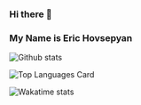 

<!--
**fr13n8/fr13n8** is a ✨ _special_ ✨ repository because its `README.md` (this file) appears on your GitHub profile.

Here are some ideas to get you started:

- 🔭 I’m currently working on ...
- 🌱 I’m currently learning ...
- 👯 I’m looking to collaborate on ...
- 🤔 I’m looking for help with ...
- 💬 Ask me about ...
- 📫 How to reach me: ...
- 😄 Pronouns: ...
- ⚡ Fun fact: ...
-->

### Hi there 👋
### My Name is Eric Hovsepyan

![Github stats](https://github-readme-stats.vercel.app/api?username=fr13n8&theme=midnight-purple&show_icons=true&count_private=true)

![Top Languages Card](https://github-readme-stats.vercel.app/api/top-langs/?username=fr13n8&theme=midnight-purple&layout=compact)

![Wakatime stats](https://github-readme-stats.vercel.app/api/wakatime?username=fr13n8&theme=midnight-purple&layout=compact)

